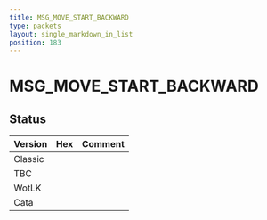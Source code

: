 ```yaml
---
title: MSG_MOVE_START_BACKWARD
type: packets
layout: single_markdown_in_list
position: 183
---
```


# MSG_MOVE_START_BACKWARD

## Status

Version | Hex | Comment
---------- | ---------- | ---------- 
Classic |  |  
TBC |  |  
WotLK |  |  
Cata |  |  
